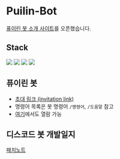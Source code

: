 # Puilin-Bot
[퓨이린 봇 소개 사이트](https://puilinbot.herokuapp.com/)를 오픈했습니다.<br>
## Stack
<div align=left>
<img src="https://img.shields.io/badge/Python-3776AB?style=for-the-badge&logo=python&logoColor=white">
<img src="https://img.shields.io/badge/Poetry-3776AB?style=for-the-badge&logo=poetry&logoColor=white">
<img src="https://img.shields.io/badge/discord.py 2.0-5865F2?style=for-the-badge&logo=discord&logoColor=white">
<img src="https://img.shields.io/badge/mongoDB-4DB33D?style=for-the-badge&logo=mongodb&logoColor=white">
</div>

## 퓨이린 봇
* [초대 링크 (invitation link)](https://discord.com/api/oauth2/authorize?client_id=692037061414355004&permissions=1507500227825&scope=bot)
* 명령어 목록은 봇 명령어 `/명령어`, `/도움말` 참고
* [여기](https://puilinbot.herokuapp.com/command/)에서도 열람 가능
## 디스코드 봇 개발일지
[패치노트](https://github.com/Puilin/My-own-code/blob/master/패치노트.md)
